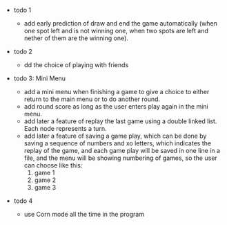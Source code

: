 - todo 1

  - add early prediction of draw and end the game automatically (when one spot left and is not winning one, when two spots are left and nether of them are the winning one).

- todo 2

  - dd the choice of playing with friends

- todo 3: Mini Menu

  - add a mini menu when finishing a game to give a choice to either return to the main menu or to do another round.
  - add round score as long as the user enters play again in the mini menu.
  - add later a feature of replay the last game using a double linked list. Each node represents a turn.
  - add later a feature of saving a game play, which can be done by saving a sequence of numbers and xo letters, which indicates the replay of the game, and each game play will be saved in one line in a file, and the menu will be showing numbering of games, so the user can choose like this:
    1. game 1
    2. game 2
    3. game 3

- todo 4
  - use Corn mode all the time in the program
